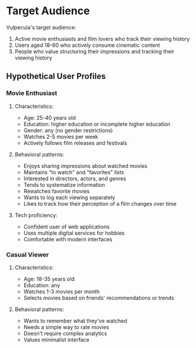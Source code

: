 # Target Audience

Vulpecula's target audience:
1. Active movie enthusiasts and film lovers who track their viewing history
2. Users aged 18-60 who actively consume cinematic content
3. People who value structuring their impressions and tracking their viewing history

## Hypothetical User Profiles

### Movie Enthusiast
1. Characteristics:
    - Age: 25-40 years old
    - Education: higher education or incomplete higher education
    - Gender: any (no gender restrictions)
    - Watches 2-5 movies per week
    - Actively follows film releases and festivals

2. Behavioral patterns:
    - Enjoys sharing impressions about watched movies
    - Maintains "to watch" and "favorites" lists
    - Interested in directors, actors, and genres
    - Tends to systematize information
    - Rewatches favorite movies
    - Wants to log each viewing separately
    - Likes to track how their perception of a film changes over time

3. Tech proficiency:
    - Confident user of web applications
    - Uses multiple digital services for hobbies
    - Comfortable with modern interfaces

### Casual Viewer
1. Characteristics:
    - Age: 18-35 years old
    - Education: any
    - Watches 1-3 movies per month
    - Selects movies based on friends' recommendations or trends

2. Behavioral patterns:
    - Wants to remember what they've watched
    - Needs a simple way to rate movies
    - Doesn't require complex analytics
    - Values minimalist interface